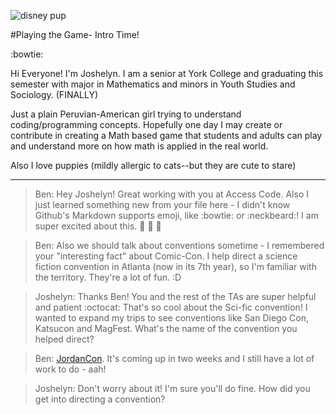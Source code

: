 ![disney pup](http://i.giphy.com/ilISpQ490SiHu.gif)

#Playing the Game- Intro Time!

:bowtie: 

Hi Everyone! I'm Joshelyn. I am a senior at York College and graduating this semester with major in Mathematics and minors in Youth Studies and Sociology. (FINALLY)

Just a plain Peruvian-American girl trying to understand coding/programming concepts. Hopefully one day I may create or contribute in creating a Math based game that students and adults can play and understand more on how math is applied in the real world.

Also I love puppies (mildly allergic to cats--but they are cute to stare)


-----

> Ben: Hey Joshelyn! Great working with you at Access Code. Also I just learned something new from your file here - I didn't know Github's Markdown
supports emoji, like :bowtie: or :neckbeard:! I am super excited about this. :statue_of_liberty: :santa: :raised_hands:

> Ben: Also we should talk about conventions sometime - I remembered your "interesting fact" about Comic-Con. I help direct a science fiction convention
in Atlanta (now in its 7th year), so I'm familiar with the territory. They're a lot of fun. :D

> Joshelyn: Thanks Ben! You and the rest of the TAs are super helpful and patient :octocat: That's so cool about the Sci-fic convention! I wanted to
expand my trips to see conventions like San Diego Con, Katsucon and MagFest. What's the name of the convention you helped direct?

> Ben: [JordanCon](http://jordancon.org). It's coming up in two weeks and I still have a lot of work to do - aah!

>Joshelyn: Don't worry about it! I'm sure you'll do fine. How did you get into directing a convention?
